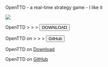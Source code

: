 OpenTTD - a real-time strategy game - I like it

<img src="https://skandyns.github.io/img/openttd.png"/>

OpenTTD >  >  > <a href="https://www.openttd.org/en/download-stable" target="_blank"><button class="button-download pure-button">DOWNLOAD</button></a>

OpenTTD on > > > <a href="https://github.com/OpenTTD/OpenTTD" target="_blank"><button class="button-github pure-button">GitHub</button></a>

OpenTTD on <a href="https://www.openttd.org/en/download-stable" target="_blank">Download</a>

OpenTTD on <a href="https://github.com/OpenTTD/OpenTTD" target="_blank">GitHub</a>
 
